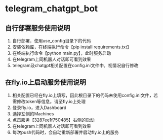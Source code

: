 # telegram_chatgpt_bot
## 自行部署服务使用说明
1. 自行部署，使用use_config目录下的代码
2. 安装依赖库，在终端执行命令【pip install requirements.txt】
3. 在终端执行命令【python main.py】，此时服务启动
4. 在telegram上同机器人对话即可看到效果
5. telegram及chatgpt相关配置在config.ini文件中，视情况自行修改

## 在fly.io上启动服务使用说明
1. 相关配置已经在fly.io上填写，因此根目录下的代码未使用config.ini文件，若需修改token等信息，请至fly.io上处理
2. 登录fly.io，进入Dashboard
3. 选择左侧的Machines
4. 点击服务【3287ee1f750485】右侧的启动
5. 在telegram上同机器人对话即可看到效果
6. 每次push代码时，会自动重新部署并启动fly.io上的服务